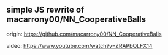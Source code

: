 simple JS rewrite of macarrony00/NN_CooperativeBalls
---

origin: https://github.com/macarrony00/NN_CooperativeBalls

video: https://www.youtube.com/watch?v=ZRAPbQLFX14